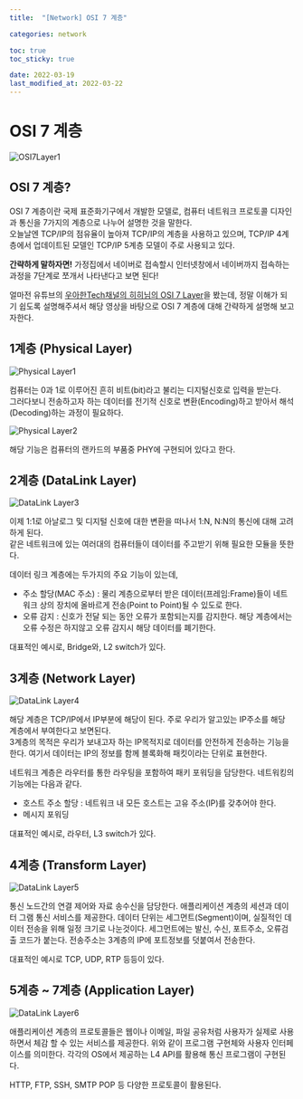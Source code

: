 ```yaml
---
title:  "[Network] OSI 7 계층"

categories: network

toc: true
toc_sticky: true

date: 2022-03-19
last_modified_at: 2022-03-22
---
```


# OSI 7 계층
  

![OSI7Layer1]({{site.url}}/assets/image/2022-03-19/OSI7Layer1.PNG)

## OSI 7 계층?

OSI 7 계층이란 국제 표준화기구에서 개발한 모델로, 컴퓨터 네트워크 프로토콜 디자인과 통신을 7가지의 계층으로 나누어 설명한 것을 말한다.  
오늘날엔 TCP/IP의 점유율이 높아져 TCP/IP의 계층을 사용하고 있으며, TCP/IP 4계층에서 업데이트된 모델인 TCP/IP 5계층 모델이 주로 사용되고 있다.

**간략하게 말하자면!** 가정집에서 네이버로 접속할시 인터넷창에서 네이버까지 접속하는 과정을 7단계로 쪼개서 나타낸다고 보면 된다!  

얼마전 유튜브의 [우아한Tech채널의 히히님의 OSI 7 Layer](https://www.youtube.com/watch?v=1pfTxp25MA8&ab_channel=%EC%9A%B0%EC%95%84%ED%95%9CTech)을 봤는데, 정말 이해가 되기 쉽도록 설명해주셔서 
해당 영상을 바탕으로 OSI 7 계층에 대해 간략하게 설명해 보고자한다.

## 1계층 (Physical Layer)

![Physical Layer1]({{site.url}}/assets/image/2022-03-19/OSI1.PNG)

컴퓨터는 0과 1로 이루어진 흔히 비트(bit)라고 불리는 디지털신호로 입력을 받는다.  
그러다보니 전송하고자 하는 데이터를 전기적 신호로 변환(Encoding)하고 받아서 해석(Decoding)하는 과정이 필요하다.

![Physical Layer2]({{site.url}}/assets/image/2022-03-19/OSI2.PNG)

해당 기능은 컴퓨터의 랜카드의 부품중 PHY에 구현되어 있다고 한다.

## 2계층 (DataLink Layer)

![DataLink Layer3]({{site.url}}/assets/image/2022-03-19/OSI3.PNG)

이제 1:1로 아날로그 및 디지털 신호에 대한 변환을 떠나서 1:N, N:N의 통신에 대해 고려하게 된다.  
같은 네트워크에 있는 여러대의 컴퓨터들이 데이터를 주고받기 위해 필요한 모듈을 뜻한다.  

데이터 링크 계층에는 두가지의 주요 기능이 있는데,

- 주소 할당(MAC 주소) : 물리 계층으로부터 받은 데이터(프레임:Frame)들이 네트워크 상의 장치에 올바르게 전송(Point to Point)될 수 있도로 한다.
- 오류 감지 : 신호가 전달 되는 동안 오류가 포함되는지를 감지한다. 해당 계층에서는 오류 수정은 하지않고 오류 감지시 해당 데이터를 폐기한다.

대표적인 예시로, Bridge와, L2 switch가 있다.

## 3계층 (Network Layer)

![DataLink Layer4]({{site.url}}/assets/image/2022-03-19/OSI4.PNG)

해당 계층은 TCP/IP에서 IP부분에 해당이 된다. 주로 우리가 알고있는 IP주소를 해당 계층에서 부여한다고 보면된다.  
3계층의 목적은 우리가 보내고자 하는 IP목적지로 데이터를 안전하게 전송하는 기능을 한다.
여기서 데이터는 IP의 정보를 함께 블록화해 패킷이라는 단위로 표현한다.

네트워크 계층은 라우터를 통한 라우팅을 포함하여 패키 포워딩을 담당한다.
네트워킹의 기능에는 다음과 같다.

- 호스트 주소 할당 : 네트워크 내 모든 호스트는 고유 주소(IP)를 갖추어야 한다.
- 메시지 포워딩

대표적인 예시로, 라우터, L3 switch가 있다.

## 4계층 (Transform Layer)

![DataLink Layer5]({{site.url}}/assets/image/2022-03-19/OSI5.PNG)

통신 노드간의 연결 제어와 자료 송수신을 담당한다.
애플리케이션 계층의 세션과 데이터 그램 통신 서비스를 제공한다.
데이터 단위는 세그먼트(Segment)이며, 실질적인 데이터 전송을 위해 일정 크기로 나눈것이다.
세그먼트에는 발신, 수신, 포트주소, 오류검출 코드가 붙는다.
전송주소는 3계층의 IP에 포트정보를 덧붙여서 전송한다.

대표적인 예시로 TCP, UDP, RTP 등등이 있다.

## 5계층 ~ 7계층 (Application Layer)

![DataLink Layer6]({{site.url}}/assets/image/2022-03-19/OSI6.PNG)

애플리케이션 계층의 프로토콜들은 웹이나 이메일, 파일 공유처럼 사용자가 실제로 사용하면서 체감 할 수 있는 서비스를 제공한다. 
위와 같이 프로그램 구현체와 사용자 인터페이스를 의미한다.
각각의 OS에서 제공하는 L4 API를 활용해 통신 프로그램이 구현된다.

HTTP, FTP, SSH, SMTP POP 등 다양한 프로토콜이 활용된다.











